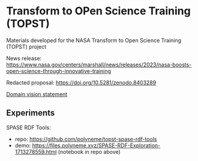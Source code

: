 # Transform to OPen Science Training (TOPST)
Materials developed for the NASA Transform to Open Science Training (TOPST) project

News release: <https://www.nasa.gov/centers/marshall/news/releases/2023/nasa-boosts-open-science-through-innovative-training>

Redacted proposal: <https://doi.org/10.5281/zenodo.8403289>

[Domain vision statement](docs/domain-vision-statement.md)

## Experiments

SPASE RDF Tools:
- repo: <https://github.com/polyneme/topst-spase-rdf-tools>
- demo: <https://files.polyneme.xyz/SPASE-RDF-Exploration-1713278559.html> (notebook in repo above)
